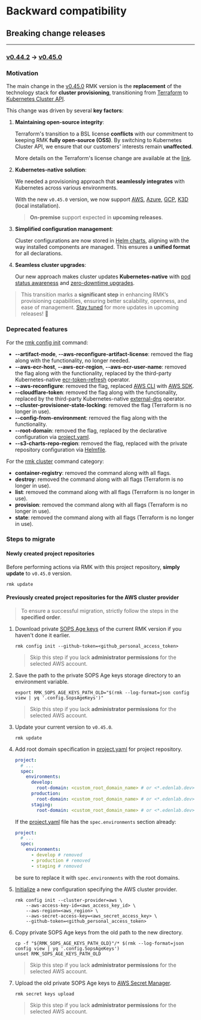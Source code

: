 # Backward compatibility

## Breaking change releases

---

### [v0.44.2](https://github.com/edenlabllc/rmk/releases/tag/v0.44.2) -> [v0.45.0](https://github.com/edenlabllc/rmk/releases/tag/v0.45.0)

### Motivation

The main change in the [v0.45.0](https://github.com/edenlabllc/rmk/releases/tag/v0.45.0) RMK version is the
**replacement** of the technology stack for **cluster provisioning**, transitioning
from [Terraform](https://www.terraform.io/) to [Kubernetes Cluster API](https://cluster-api.sigs.k8s.io/).

This change was driven by several **key factors**:

1. **Maintaining open-source integrity**:

   Terraform's transition to a BSL license **conflicts** with our commitment to keeping RMK **fully open-source (OSS)**.
   By switching to Kubernetes Cluster API, we ensure that our customers' interests remain **unaffected**.

   More details on the Terraform's license change are available at the [link](https://www.hashicorp.com/license-faq).

2. **Kubernetes-native solution**:

   We needed a provisioning approach that **seamlessly integrates** with Kubernetes across various environments.

   With the new `v0.45.0` version, we now support
   [AWS](configuration/configuration-management/init-aws-provider.md),
   [Azure](configuration/configuration-management/init-azure-provider.md),
   [GCP](configuration/configuration-management/init-gcp-provider.md),
   [K3D](configuration/configuration-management/init-k3d-provider.md) (local installation).

   > **On-premise** support expected in **upcoming releases**.

3. **Simplified configuration management**:

   Cluster configurations are now stored in [Helm charts](https://helm.sh/docs/topics/charts/), aligning with the way
   installed components are managed. This ensures a **unified format** for all declarations.

4. **Seamless cluster upgrades**:

   Our new approach makes cluster updates **Kubernetes-native** with
   [pod status awareness](https://kubernetes.io/docs/tasks/run-application/configure-pdb/) and
   [zero-downtime upgrades](https://en.wikipedia.org/wiki/Downtime#Service_levels).

> This transition marks a **significant step** in enhancing RMK’s provisioning capabilities, ensuring better
> scalability, openness, and ease of management. [Stay tuned](index.md#roadmap) for more updates in upcoming releases!
> 🚀

### Deprecated features

For the [rmk config init](commands.md#init-i) command:

- **--artifact-mode**, **--aws-reconfigure-artifact-license**: removed the flag along with the functionality, no longer
  needed.
- **--aws-ecr-host**, **--aws-ecr-region**, **--aws-ecr-user-name**: removed the flag along with the functionality,
  replaced by the third-party Kubernetes-native
  [ecr-token-refresh](https://github.com/edenlabllc/ecr-token-refresh.operators.infra) operator.
- **--aws-reconfigure**: removed the flag, replaced [AWS CLI](https://aws.amazon.com/cli/) with
  [AWS SDK](https://github.com/aws/aws-sdk-go-v2).
- **--cloudflare-token**: removed the flag along with the functionality, replaced by the third-party
  Kubernetes-native [external-dns](https://github.com/kubernetes-sigs/external-dns) operator.
- **--cluster-provisioner-state-locking**: removed the flag (Terraform is no longer in use).
- **--config-from-environment**: removed the flag along with the functionality.
- **--root-domain**: removed the flag, replaced by the declarative configuration
  via [project.yaml](configuration/project-management/preparation-of-project-repository.md#projectyaml).
- **--s3-charts-repo-region**: removed the flag, replaced with the private repository configuration
  via [Helmfile](https://helmfile.readthedocs.io/en/latest/#configuration).

For the [rmk cluster](commands.md#cluster) command category:

- **container-registry**: removed the command along with all flags.
- **destroy**: removed the command along with all flags (Terraform is no longer in use).
- **list**: removed the command along with all flags (Terraform is no longer in use).
- **provision**: removed the command along with all flags (Terraform is no longer in use).
- **state**: removed the command along with all flags (Terraform is no longer in use).

### Steps to migrate

#### Newly created project repositories

Before performing actions via RMK with this project repository, **simply update** to `v0.45.0` version.

```shell
rmk update
```

#### Previously created project repositories for the AWS cluster provider

> To ensure a successful migration, strictly follow the steps in the **specified order**.

1. Download private [SOPS Age keys](configuration/secrets-management/secrets-management.md#secret-keys) of the current
   RMK version if you haven't done it earlier.

   ```shell
   rmk config init --github-token=<github_personal_access_token>
   ```

   > Skip this step if you lack **administrator permissions** for the selected AWS account.

2. Save the path to the private SOPS Age keys storage directory to an environment variable.

   ```shell
   export RMK_SOPS_AGE_KEYS_PATH_OLD="$(rmk --log-format=json config view | yq '.config.SopsAgeKeys')"
   ```

   > Skip this step if you lack **administrator permissions** for the selected AWS account.

3. Update your current version to `v0.45.0`.

   ```shell
   rmk update
   ```

4. Add root domain specification
   in [project.yaml](configuration/project-management/preparation-of-project-repository.md#projectyaml) for project
   repository.

   ```yaml
   project:
     # ...
     spec:
       environments:
         develop:
           root-domain: <custom_root_domain_name> # or <*.edenlab.dev> for the Edenlab team
         production:
           root-domain: <custom_root_domain_name> # or <*.edenlab.dev> for the Edenlab team
         staging:
           root-domain: <custom_root_domain_name> # or <*.edenlab.dev> for the Edenlab team
   ```

   If the [project.yaml](configuration/project-management/preparation-of-project-repository.md#projectyaml) file has
   the `spec.environments` section already:

   ```yaml
   project:
     # ...
     spec:
       environments:
         - develop # removed
         - production # removed
         - staging # removed
   ```

   be sure to replace it with `spec.environments` with the root domains.

5. [Initialize](configuration/configuration-management/init-aws-provider.md#configuration-of-aws) a new configuration
   specifying the AWS cluster provider.

   ```shell
   rmk config init --cluster-provider=aws \
       --aws-access-key-id=<aws_access_key_id> \
       --aws-region=<aws_region> \
       --aws-secret-access-key=<aws_secret_access_key> \
       --github-token=<github_personal_access_token>
   ```

6. Copy private SOPS Age keys from the old path
   to the new directory.

   ```shell
   cp -f "${RMK_SOPS_AGE_KEYS_PATH_OLD}"/* $(rmk --log-format=json config view | yq '.config.SopsAgeKeys')
   unset RMK_SOPS_AGE_KEYS_PATH_OLD
   ```

   > Skip this step if you lack **administrator permissions** for the selected AWS account.

7. Upload the old private SOPS Age keys to [AWS Secret Manager](https://aws.amazon.com/secrets-manager/).

   ```shell
   rmk secret keys upload
   ```

   > Skip this step if you lack **administrator permissions** for the selected AWS account.
